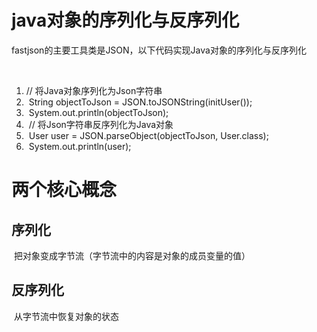 # java对象的序列化与反序列化

​		fastjson的主要工具类是JSON，以下代码实现Java对象的序列化与反序列化

​		

1. // 将Java对象序列化为Json字符串  
2. ​    String objectToJson = JSON.toJSONString(initUser());  
3. ​    System.out.println(objectToJson);  
4. ​    // 将Json字符串反序列化为Java对象  
5. ​    User user = JSON.parseObject(objectToJson, User.class);  
6. ​    System.out.println(user); 

# 两个核心概念

## 序列化

​	把对象变成字节流（字节流中的内容是对象的成员变量的值）

## 反序列化	

​	从字节流中恢复对象的状态

​	